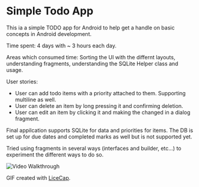 # Simple Todo App
This ia a simple TODO app for Android to help get a handle on basic concepts in Android development.

Time spent: 4 days with ~ 3 hours each day. 

Areas which consumed time: Sorting the UI with the differnt layouts, understanding fragments, understanding the SQLite Helper class and usage. 

User stories:
- User can add todo items with a priority attached to them. Supporting multiline as well.
- User can delete an item by long pressing it and confirming deletion. 
- User can edit an item by clicking it and making the changed in a dialog fragment. 

Final appilcation supports SQLite for data and priorities for items. The DB is set up for due dates and completed marks as well but is not supported yet. 

Tried using fragments in several ways (interfaces and builder, etc...) to experiment the different ways to do so. 

![Video Walkthrough](SimpleTodoAppWalkthrough.gif)

GIF created with [LiceCap](http://www.cockos.com/licecap/).

